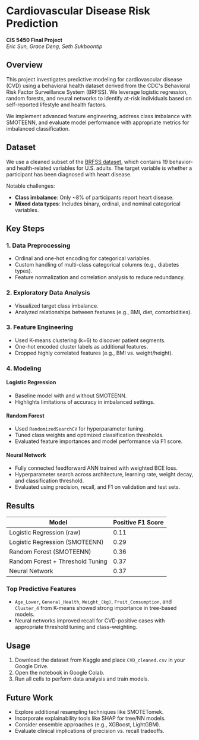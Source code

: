 # Cardiovascular Disease Risk Prediction  
**CIS 5450 Final Project**  
*Eric Sun, Grace Deng, Seth Sukboontip*

## Overview

This project investigates predictive modeling for cardiovascular disease (CVD) using a behavioral health dataset derived from the CDC's Behavioral Risk Factor Surveillance System (BRFSS). We leverage logistic regression, random forests, and neural networks to identify at-risk individuals based on self-reported lifestyle and health factors.

We implement advanced feature engineering, address class imbalance with SMOTEENN, and evaluate model performance with appropriate metrics for imbalanced classification.

## Dataset

We use a cleaned subset of the [BRFSS dataset](https://www.kaggle.com/datasets/alphiree/cardiovascular-diseases-risk-prediction-dataset), which contains 19 behavior- and health-related variables for U.S. adults. The target variable is whether a participant has been diagnosed with heart disease.

Notable challenges:
- **Class imbalance**: Only ~8% of participants report heart disease.
- **Mixed data types**: Includes binary, ordinal, and nominal categorical variables.

## Key Steps

### 1. Data Preprocessing
- Ordinal and one-hot encoding for categorical variables.
- Custom handling of multi-class categorical columns (e.g., diabetes types).
- Feature normalization and correlation analysis to reduce redundancy.

### 2. Exploratory Data Analysis
- Visualized target class imbalance.
- Analyzed relationships between features (e.g., BMI, diet, comorbidities).

### 3. Feature Engineering
- Used K-means clustering (k=6) to discover patient segments.
- One-hot encoded cluster labels as additional features.
- Dropped highly correlated features (e.g., BMI vs. weight/height).

### 4. Modeling

#### Logistic Regression
- Baseline model with and without SMOTEENN.
- Highlights limitations of accuracy in imbalanced settings.

#### Random Forest
- Used `RandomizedSearchCV` for hyperparameter tuning.
- Tuned class weights and optimized classification thresholds.
- Evaluated feature importances and model performance via F1 score.

#### Neural Network
- Fully connected feedforward ANN trained with weighted BCE loss.
- Hyperparameter search across architecture, learning rate, weight decay, and classification threshold.
- Evaluated using precision, recall, and F1 on validation and test sets.

## Results

| Model                         | Positive F1 Score |
|------------------------------|-------------------|
| Logistic Regression (raw)    | 0.11              |
| Logistic Regression (SMOTEENN) | 0.29            |
| Random Forest (SMOTEENN)     | 0.36              |
| Random Forest + Threshold Tuning | 0.37          |
| Neural Network               | 0.37              |

### Top Predictive Features
- `Age_Lower`, `General_Health`, `Weight_(kg)`, `Fruit_Consumption`, and `Cluster_4` from K-means showed strong importance in tree-based models.
- Neural networks improved recall for CVD-positive cases with appropriate threshold tuning and class-weighting.

## Usage

1. Download the dataset from Kaggle and place `CVD_cleaned.csv` in your Google Drive.
2. Open the notebook in Google Colab.
3. Run all cells to perform data analysis and train models.

## Future Work

- Explore additional resampling techniques like SMOTETomek.
- Incorporate explainability tools like SHAP for tree/NN models.
- Consider ensemble approaches (e.g., XGBoost, LightGBM).
- Evaluate clinical implications of precision vs. recall tradeoffs.

